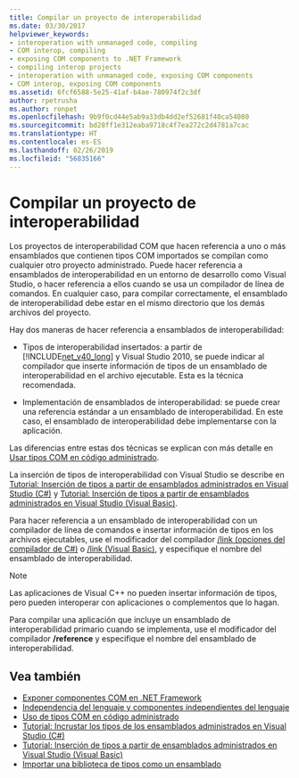 ```yaml
---
title: Compilar un proyecto de interoperabilidad
ms.date: 03/30/2017
helpviewer_keywords:
- interoperation with unmanaged code, compiling
- COM interop, compiling
- exposing COM components to .NET Framework
- compiling interop projects
- interoperation with unmanaged code, exposing COM components
- COM interop, exposing COM components
ms.assetid: 6fcf6588-5e25-41af-b4ae-780974f2c3df
author: rpetrusha
ms.author: ronpet
ms.openlocfilehash: 9b9f0cd44e5ab9a33db4dd2ef52681f40ca54080
ms.sourcegitcommit: bd28ff1e312eaba9718c4f7ea272c2d4781a7cac
ms.translationtype: HT
ms.contentlocale: es-ES
ms.lasthandoff: 02/26/2019
ms.locfileid: "56835166"
---
```

# <a name="compiling-an-interop-project"></a>Compilar un proyecto de interoperabilidad

Los proyectos de interoperabilidad COM que hacen referencia a uno o más ensamblados que contienen tipos COM importados se compilan como cualquier otro proyecto administrado. Puede hacer referencia a ensamblados de interoperabilidad en un entorno de desarrollo como Visual Studio, o hacer referencia a ellos cuando se usa un compilador de línea de comandos. En cualquier caso, para compilar correctamente, el ensamblado de interoperabilidad debe estar en el mismo directorio que los demás archivos del proyecto.

 Hay dos maneras de hacer referencia a ensamblados de interoperabilidad:

-   Tipos de interoperabilidad insertados: a partir de [!INCLUDE[net_v40_long](../../../includes/net-v40-long-md.md)] y Visual Studio 2010, se puede indicar al compilador que inserte información de tipos de un ensamblado de interoperabilidad en el archivo ejecutable. Esta es la técnica recomendada.

-   Implementación de ensamblados de interoperabilidad: se puede crear una referencia estándar a un ensamblado de interoperabilidad. En este caso, el ensamblado de interoperabilidad debe implementarse con la aplicación.

 Las diferencias entre estas dos técnicas se explican con más detalle en [Usar tipos COM en código administrado](https://docs.microsoft.com/previous-versions/dotnet/netframework-4.0/3y76b69k(v=vs.100)).

 La inserción de tipos de interoperabilidad con Visual Studio se describe en [Tutorial: Inserción de tipos a partir de ensamblados administrados en Visual Studio (C#)](/docs/csharp/programming-guide/concepts/assemblies-gac/walkthrough-embedding-types-from-managed-assemblies-in-visual-studio.md) y [Tutorial: Inserción de tipos a partir de ensamblados administrados en Visual Studio (Visual Basic)](/docs/visual-basic/programming-guide/concepts/assemblies-gac/walkthrough-embedding-types-from-managed-assemblies-in-vs.md).

 Para hacer referencia a un ensamblado de interoperabilidad con un compilador de línea de comandos e insertar información de tipos en los archivos ejecutables, use el modificador del compilador [/link (opciones del compilador de C#)](../../csharp/language-reference/compiler-options/link-compiler-option.md) o [/link (Visual Basic)](../../visual-basic/reference/command-line-compiler/link.md), y especifique el nombre del ensamblado de interoperabilidad.

> [!NOTE]
> Las aplicaciones de Visual C++ no pueden insertar información de tipos, pero pueden interoperar con aplicaciones o complementos que lo hagan.

 Para compilar una aplicación que incluye un ensamblado de interoperabilidad primario cuando se implementa, use el modificador del compilador **/reference** y especifique el nombre del ensamblado de interoperabilidad.

## <a name="see-also"></a>Vea también

- [Exponer componentes COM en .NET Framework](exposing-com-components.md)
- [Independencia del lenguaje y componentes independientes del lenguaje](../../standard/language-independence-and-language-independent-components.md)
- [Uso de tipos COM en código administrado](https://docs.microsoft.com/previous-versions/dotnet/netframework-4.0/3y76b69k(v=vs.100))
- [Tutorial: Incrustar los tipos de los ensamblados administrados en Visual Studio (C#)](/docs/csharp/programming-guide/concepts/assemblies-gac/walkthrough-embedding-types-from-managed-assemblies-in-visual-studio.md)
- [Tutorial: Inserción de tipos a partir de ensamblados administrados en Visual Studio (Visual Basic)](/docs/visual-basic/programming-guide/concepts/assemblies-gac/walkthrough-embedding-types-from-managed-assemblies-in-vs.md)
- [Importar una biblioteca de tipos como un ensamblado](importing-a-type-library-as-an-assembly.md)